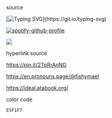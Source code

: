 source

<!-- typing svg -->

[![Typing SVG](https://readme-typing-svg.herokuapp.com?font=Fira+Code&pause=1000&color=E5F1F7&width=435&lines=I+am+Yi+Sang.;My+name+is+all+I+have+to+say.)](https://git.io/typing-svg)

<!-- spotify -->

[![spotify-github-profile](https://spotify-github-profile.kittinanx.com/api/view?uid=31iox7f7hxzjxbrrsahby5k5guu4&cover_image=true&theme=novatorem&show_offline=false&background_color=121212&interchange=false&bar_color=e5f1f7&bar_color_cover=false)](https://spotify-github-profile.kittinanx.com/api/view?uid=31iox7f7hxzjxbrrsahby5k5guu4&redirect=true)

<!-- profile counter -->

![](https://komarev.com/ghpvc/?username=fishymael&color=lightgray&label=Crow's+eye+view)

<!-- link pin -->

hyperlink source

https://pin.it/2TpRrAnNG

https://en.pronouns.page/@fishymael

https://ideal.atabook.org/

<!-- color code -->
color code
```
E5F1F7

